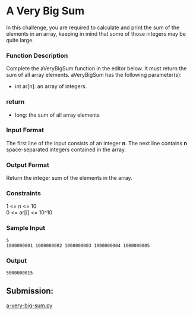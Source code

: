 # A Very Big Sum

In this challenge, you are required to calculate and print the sum of the elements in an array, keeping in mind that some of those integers may be quite large.

### Function Description

Complete the aVeryBigSum function in the editor below. It must return the sum of all array elements.
aVeryBigSum has the following parameter(s):
- int ar[n]: an array of integers.

### return 
- long: the sum of all array elements

### Input Format
The first line of the input consists of an integer **n**.
The next line contains **n** space-separated integers contained in the array.

### Output Format
Return the integer sum of the elements in the array.

### Constraints 
1 <= n <= 10 </br >
0 <= ar[i] <= 10^10 

### Sample Input
~~~python3
5
1000000001 1000000002 1000000003 1000000004 1000000005
~~~

### Output
~~~python3
5000000015
~~~

## Submission:

[a-very-big-sum.py](https://github.com/danipishinin/HackerRank/blob/main/algorithms/a-very-big-sum.py)
